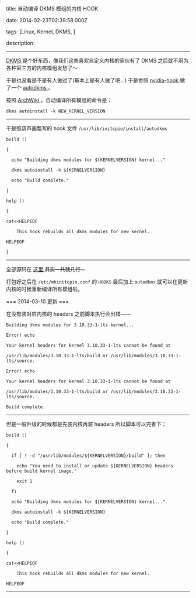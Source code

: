 title: 自动编译 DKMS 模组的内核 HOOK

date: 2014-02-23T02:39:58.000Z

tags: [Linux, Kernel, DKMS, ]

description: 

---
[ DKMS ](http://en.wikipedia.org/wiki/Dynamic_Kernel_Module_Support) 是个好东西，像我们这些喜欢自定义内核的家伙有了 DKMS 之后就不用为各种第三方的内核模组发愁了～ 

于是也没看是不是有人做过了(基本上是有人做了吧…) 于是参照 [ nvidia-hook ](https://aur.archlinux.org/packages/nvidia-hook/) 做了一个 [ autodkms ](https://aur.archlinux.org/packages/autodkms/) 。 

按照 [ ArchWiki ](https://wiki.archlinux.org/index.php/Dynamic_Kernel_Module_Support) ，自动编译所有模组的命令是： 
    
    
    dkms autoinstall -k NEW_KERNEL_VERSION  
  
---  
  
于是照葫芦画瓢写的 hook 文件 ` /usr/lib/initcpio/install/autodkms `
    
    
    build ()
    
    {
    
      echo "Building dkms modules for ${KERNELVERSION} kernel..."
    
      dkms autoinstall -k ${KERNELVERSION}
    
      echo "Build complete."
    
    }
    
    help ()
    
    {
    
    cat<<HELPEOF
    
        This hook rebuilds all dkms modules for new kernel.
    
    HELPEOF
    
    }  
  
---  
  
全部源码在 [ 这里 ](https://github.com/phoenixlzx/autodkms) <del> 其实一共就几行… </del>

打包好之后在 ` /etc/mkinitcpio.conf ` 的 ` HOOKS ` 最后加上 ` autodkms ` 就可以在更新内核的时候重新编译所有模组啦。 

=== 2014-03-10 更新 === 

在没有装对应内核的 headers 之前脚本执行会出错—— 
    
    
    Building dkms modules for 3.10.33-1-lts kernel...
    
    Error! echo
    
    Your kernel headers for kernel 3.10.33-1-lts cannot be found at
    
    /usr/lib/modules/3.10.33-1-lts/build or /usr/lib/modules/3.10.33-1-lts/source.
    
    Error! echo
    
    Your kernel headers for kernel 3.10.33-1-lts cannot be found at
    
    /usr/lib/modules/3.10.33-1-lts/build or /usr/lib/modules/3.10.33-1-lts/source.
    
    Build complete.  
  
---  
  
但是一般升级的时候都是先装内核再装 headers 所以脚本可以完善下： 
    
    
    build ()
    
    {
    
      if [ ! -d "/usr/lib/modules/${KERNELVERSION}/build" ]; then
    
        echo "You need to install or update ${KERNELVERSION} headers before build kernel image."
    
        exit 1
    
      fi
    
      echo "Building dkms modules for ${KERNELVERSION} kernel..."
    
      dkms autoinstall -k ${KERNELVERSION}
    
      echo "Build complete."
    
    }
    
    help ()
    
    {
    
    cat<<HELPEOF
    
        This hook rebuilds all dkms modules for new kernel.
    
    HELPEOF  
  
---
